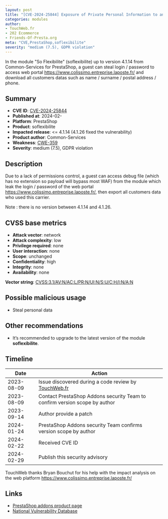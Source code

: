 ```yaml
---
layout: post
title: "[CVE-2024-25844] Exposure of Private Personal Information to an Unauthorized Actor in Common-Services - So Flexibilite module for PrestaShop"
categories: modules
author:
- TouchWeb.fr
- 202 Ecommerce
- Friends-Of-Presta.org
meta: "CVE,PrestaShop,soflexibilite"
severity: "medium (7.5), GDPR violation"
---
```


In the module "So Flexibilite" (soflexibilite) up to version 4.1.14 from Common-Services for PrestaShop, a guest can steal login / password to access web portal https://www.colissimo.entreprise.laposte.fr/ and download all customers datas such as name / surname / postal address / phone.

## Summary

* **CVE ID**: [CVE-2024-25844](https://cve.mitre.org/cgi-bin/cvename.cgi?name=CVE-2024-25844)
* **Published at**: 2024-02-
* **Platform**: PrestaShop
* **Product**: soflexibilite
* **Impacted release**: <= 4.1.14 (4.1.26 fixed the vulnerability)
* **Product author**: Common-Services
* **Weakness**: [CWE-359](https://cwe.mitre.org/data/definitions/359.html)
* **Severity**: medium (7.5), GDPR violation

## Description

Due to a lack of permissions control, a guest can access debug file (which has no extension so payload will bypass most WAF) from the module which leak the login / password of the web portal https://www.colissimo.entreprise.laposte.fr/, then export all customers data who used this carrier.

Note : there is no version between 4.1.14 and 4.1.26.

## CVSS base metrics

* **Attack vector**: network
* **Attack complexity**: low
* **Privilege required**: none
* **User interaction**: none
* **Scope**: unchanged
* **Confidentiality**: high
* **Integrity**: none
* **Availability**: none

**Vector string**: [CVSS:3.1/AV:N/AC:L/PR:N/UI:N/S:U/C:H/I:N/A:N](https://nvd.nist.gov/vuln-metrics/cvss/v3-calculator?vector=AV:N/AC:L/PR:N/UI:N/S:U/C:H/I:N/A:N)

## Possible malicious usage

* Steal personal data

## Other recommendations

* It’s recommended to upgrade to the latest version of the module **soflexibilite**.

## Timeline

| Date | Action |
|--|--|
| 2023-08-09 | Issue discovered during a code review by [TouchWeb.fr](https://www.touchweb.fr) |
| 2023-08-09 | Contact PrestaShop Addons security Team to confirm version scope by author |
| 2023-09-14 | Author provide a patch |
| 2024-01-24 | PrestaShop Addons security Team confirms version scope by author |
| 2024-02-22 | Received CVE ID |
| 2024-02-29 | Publish this security advisory |


TouchWeb thanks Bryan Bouchut for his help with the impact analysis on the web platform https://www.colissimo.entreprise.laposte.fr/

## Links

* [PrestaShop addons product page](https://addons.prestashop.com/fr/transporteurs/2704-colissimo-domicile-et-points-de-retrait.html)
* [National Vulnerability Database](https://nvd.nist.gov/vuln/detail/CVE-2024-25844)

